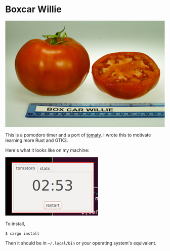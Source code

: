 # Boxcar Willie

![Boxcar Willie (tomato)](./boxcar_willie.jpg)

This is a pomodoro timer and a port of [tomaty](https://github.com/ejmg/tomaty). I wrote this to motivate learning more Rust and GTK3.

Here's what it looks like on my machine:

![Boxcar Willie pomodoro app screenshot](./screenshot.png)

To install,

```
$ cargo install
```

Then it should be in `~/.local/bin` or your operating system's equivalent.
